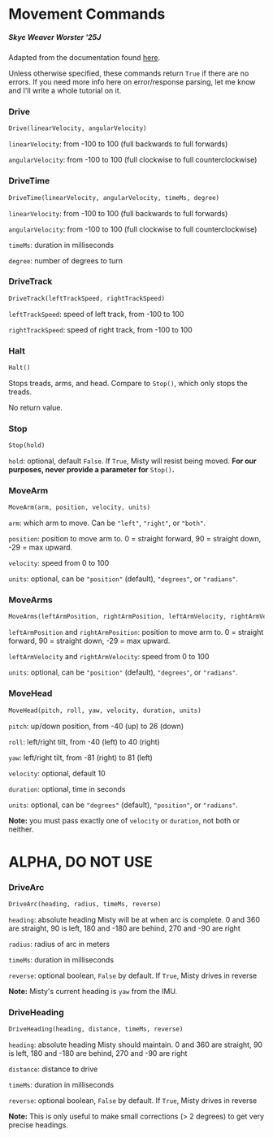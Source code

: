 # Movement Commands

##### Skye Weaver Worster '25J

Adapted from the documentation found [here](https://docs.mistyrobotics.com/misty-ii/web-api/api-reference/#movement).

Unless otherwise specified, these commands return `True` if there are no errors. If you need more info here on error/response parsing, let me know and I'll write a whole tutorial on it.

### Drive

```python
Drive(linearVelocity, angularVelocity)
```

`linearVelocity`: from -100 to 100 (full backwards to full forwards)

`angularVelocity`: from -100 to 100 (full clockwise to full counterclockwise)


### DriveTime

```python
DriveTime(linearVelocity, angularVelocity, timeMs, degree)
```

`linearVelocity`: from -100 to 100 (full backwards to full forwards)

`angularVelocity`: from -100 to 100 (full clockwise to full counterclockwise)

`timeMs`: duration in milliseconds

`degree`: number of degrees to turn

### DriveTrack

```python
DriveTrack(leftTrackSpeed, rightTrackSpeed)
```

`leftTrackSpeed`: speed of left track, from -100 to 100

`rightTrackSpeed`: speed of right track, from -100 to 100


### Halt

```python
Halt()
```

Stops treads, arms, and head. Compare to `Stop()`, which only stops the treads.

No return value.

### Stop

```python
Stop(hold)
```

`hold`: optional, default `False`. If `True`, Misty will resist being moved. __For our purposes, never provide a parameter for__ `Stop()`__.__

### MoveArm

```python
MoveArm(arm, position, velocity, units)
```

`arm`: which arm to move. Can be `"left"`,  `"right"`, or  `"both"`.

`position`: position to move arm to. 0 = straight forward, 90 = straight down, -29 = max upward.

`velocity`: speed from 0 to 100

`units`: optional, can be `"position"` (default),  `"degrees"`, or  `"radians"`.


### MoveArms

```python
MoveArms(leftArmPosition, rightArmPosition, leftArmVelocity, rightArmVelocity, units)
```

`leftArmPosition` and `rightArmPosition`: position to move arm to. 0 = straight forward, 90 = straight down, -29 = max upward.


`leftArmVelocity` and `rightArmVelocity`: speed from 0 to 100

`units`: optional, can be `"position"` (default),  `"degrees"`, or  `"radians"`.


### MoveHead

```python
MoveHead(pitch, roll, yaw, velocity, duration, units)
```

`pitch`: up/down position, from -40 (up) to 26 (down)

`roll`: left/right tilt, from -40 (left) to 40 (right)

`yaw`: left/right tilt, from -81 (right) to 81 (left)

`velocity`: optional, default 10

`duration`: optional, time in seconds

`units`: optional, can be `"degrees"` (default),  `"position"`, or  `"radians"`.

__Note:__ you must pass exactly one of `velocity` or `duration`, not both or neither.

# ALPHA, DO NOT USE

### DriveArc

```python
DriveArc(heading, radius, timeMs, reverse)
```

`heading`: absolute heading Misty will be at when arc is complete. 0 and 360 are straight, 90 is left, 180 and -180 are behind, 270 and -90 are right

`radius`: radius of arc in meters

`timeMs`: duration in milliseconds

`reverse`: optional boolean, `False` by default. If `True`, Misty drives in reverse

__Note:__ Misty's current heading is  `yaw` from the IMU.

### DriveHeading

```python
DriveHeading(heading, distance, timeMs, reverse)
```

`heading`: absolute heading Misty should maintain. 0 and 360 are straight, 90 is left, 180 and -180 are behind, 270 and -90 are right

`distance`: distance to drive

`timeMs`: duration in milliseconds

`reverse`: optional boolean, `False` by default. If `True`, Misty drives in reverse

__Note:__ This is only useful to make small corrections (> 2 degrees) to get very precise headings.
